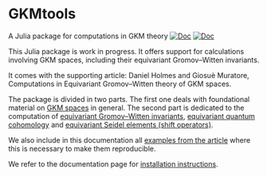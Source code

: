 # GKMtools

A Julia package for computations in GKM theory
[![Doc](https://img.shields.io/badge/docs-stable-blue.svg)](https://mgemath.github.io/GKMtools.jl/stable/) [![Doc](https://img.shields.io/badge/docs-dev-blue.svg)](https://mgemath.github.io/GKMtools.jl/dev/)

This Julia package is work in progress. It offers support for calculations involving GKM spaces, including their equivariant Gromov–Witten invariants.

It comes with the supporting article: Daniel Holmes and Giosuè Muratore, Computations in Equivariant Gromov–Witten theory of GKM spaces.

The package is divided in two parts. The first one deals with foundational material on [GKM spaces](GKM/GKM.md) in general. The second part is dedicated to the computation of [equivariant Gromov–Witten invariants](GW/GW.md), [equivariant quantum cohomology](GW/QH.md) and [equivariant Seidel elements (shift operators)](GW/SeidelElements.md).

We also include in this documentation all [examples from the article](Article/BPS.md) where this is necessary to make them reproducible.

We refer to the documentation page for [installation instructions](https://mgemath.github.io/GKMtools.jl/stable/). 